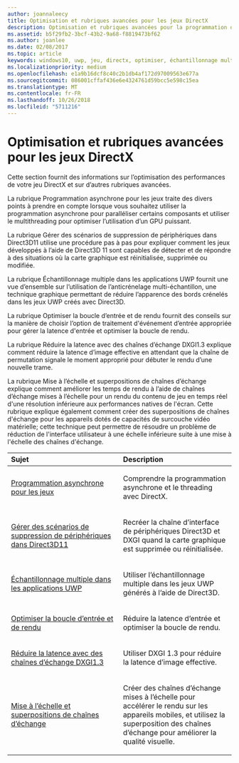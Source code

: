 ```yaml
---
author: joannaleecy
title: Optimisation et rubriques avancées pour les jeux DirectX
description: Optimisation et rubriques avancées pour la programmation de jeux DirectX.
ms.assetid: b5f29fb2-3bcf-43b2-9a68-f8819473bf62
ms.author: joanlee
ms.date: 02/08/2017
ms.topic: article
keywords: windows10, uwp, jeu, directx, optimiser, échantillonnage multiple, chaînes d’échange
ms.localizationpriority: medium
ms.openlocfilehash: e1a9b16dcf8c40c2b1db4af172d97009563e677a
ms.sourcegitcommit: 086001cffaf436e6e4324761d59bcc5e598c15ea
ms.translationtype: MT
ms.contentlocale: fr-FR
ms.lasthandoff: 10/26/2018
ms.locfileid: "5711216"
---
```

# <a name="optimization-and-advanced-topics-for-directx-games"></a>Optimisation et rubriques avancées pour les jeux DirectX

Cette section fournit des informations sur l’optimisation des performances de votre jeu DirectX et sur d’autres rubriques avancées.

La rubrique Programmation asynchrone pour les jeux traite des divers points à prendre en compte lorsque vous souhaitez utiliser la programmation asynchrone pour paralléliser certains composants et utiliser le multithreading pour optimiser l’utilisation d’un GPU puissant.

La rubrique Gérer des scénarios de suppression de périphériques dans Direct3D11 utilise une procédure pas à pas pour expliquer comment les jeux développés à l’aide de Direct3D 11 sont capables de détecter et de répondre à des situations où la carte graphique est réinitialisée, supprimée ou modifiée.

La rubrique Échantillonnage multiple dans les applications UWP fournit une vue d’ensemble sur l’utilisation de l’anticrénelage multi-échantillon, une technique graphique permettant de réduire l’apparence des bords crénelés dans les jeux UWP créés avec Direct3D.

La rubrique Optimiser la boucle d’entrée et de rendu fournit des conseils sur la manière de choisir l’option de traitement d'événement d’entrée appropriée pour gérer la latence d'entrée et optimiser la boucle de rendu.

La rubrique Réduire la latence avec des chaînes d’échange DXGI1.3 explique comment réduire la latence d’image effective en attendant que la chaîne de permutation signale le moment approprié pour débuter le rendu d’une nouvelle trame.

La rubrique Mise à l’échelle et superpositions de chaînes d’échange explique comment améliorer les temps de rendu à l’aide de chaînes d’échange mises à l’échelle pour un rendu du contenu de jeu en temps réel d'une résolution inférieure aux performances natives de l'écran. Cette rubrique explique également comment créer des superpositions de chaînes d'échange pour les appareils dotés de capacités de surcouche vidéo matérielle; cette technique peut permettre de résoudre un problème de réduction de l'interface utilisateur à une échelle inférieure suite à une mise à l'échelle des chaînes d'échange.

<table>
<colgroup>
<col width="50%" />
<col width="50%" />
</colgroup>
<thead>
<tr class="header">
<th align="left">Sujet</th>
<th align="left">Description</th>
</tr>
</thead>
<tbody>
<tr class="odd">
<td align="left"><p><a href="asynchronous-programming-directx-and-cpp.md">Programmation asynchrone pour les jeux</a></p></td>
<td align="left"><p>Comprendre la programmation asynchrone et le threading avec DirectX.</p></td>
</tr>
<tr class="even">
<td align="left"><p><a href="handling-device-lost-scenarios.md">Gérer des scénarios de suppression de périphériques dans Direct3D11</a></p></td>
<td align="left"><p>Recréer la chaîne d’interface de périphériques Direct3D et DXGI quand la carte graphique est supprimée ou réinitialisée.</p></td>
</tr>
<tr class="odd">
<td align="left"><p><a href="multisampling--multi-sample-anti-aliasing--in-windows-store-apps.md">Échantillonnage multiple dans les applications UWP</a></p></td>
<td align="left"><p>Utiliser l’échantillonnage multiple dans les jeux UWP générés à l’aide de Direct3D.</p></td>
</tr>
<tr class="even">
<td align="left"><p><a href="optimize-performance-for-windows-store-direct3d-11-apps-with-coredispatcher.md">Optimiser la boucle d’entrée et de rendu</a></p></td>
<td align="left"><p>Réduire la latence d’entrée et optimiser la boucle de rendu.</p></td>
</tr>
<tr class="odd">
<td align="left"><p><a href="reduce-latency-with-dxgi-1-3-swap-chains.md">Réduire la latence avec des chaînes d’échange DXGI1.3</a></p></td>
<td align="left"><p>Utiliser DXGI 1.3 pour réduire la latence d’image effective.</p></td>
</tr>
<tr class="even">
<td align="left"><p><a href="multisampling--scaling--and-overlay-swap-chains.md">Mise à l’échelle et superpositions de chaînes d’échange</a></p></td>
<td align="left"><p>Créer des chaînes d’échange mises à l’échelle pour accélérer le rendu sur les appareils mobiles, et utilisez la superposition des chaînes d’échange pour améliorer la qualité visuelle.</p></td>
</tr>
</tbody>
</table>